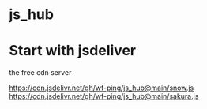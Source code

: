 # js_hub

# Start with jsdeliver
the free cdn server 

https://cdn.jsdelivr.net/gh/wf-ping/js_hub@main/snow.js
https://cdn.jsdelivr.net/gh/wf-ping/js_hub@main/sakura.js

